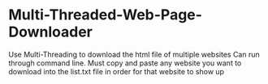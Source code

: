 # Multi-Threaded-Web-Page-Downloader
Use Multi-Threading to download the html file of multiple websites
Can run through command line. 
Must copy and paste any website you want to download into the list.txt file in order for that website to show up
